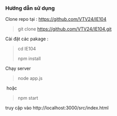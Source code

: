 ### Hướng dẫn sử dụng 

Clone repo tại : https://github.com/VTV24/IE104

> git clone https://github.com/VTV24/IE104.git

Cài đặt các pakage :

> cd IE104 
>
> npm install 

Chạy server 

> node app.js 

​	hoặc 

> npm start



truy cập vào http://localhost:3000/src/index.html
